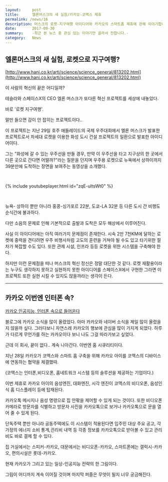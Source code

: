 ```yaml
---
layout:     post
title:      엘론머스크의 새 실험/카카오-코맥스 제휴
permalink: /news/16
description: 머스크의 로켓-지구여행 아이디어와 카카오의 스마트홈 제휴에 관해 이야기합니다.
date:       2017-09-30
summary:    -최근 본 뉴스 중 관심 있는 이야기만 골라서 전합니다.-
category: 	News
---
```



## 엘론머스크의 새 실험, 로켓으로 지구여행?

[http://www.hani.co.kr/arti/science/science_general/813202.html](http://www.hani.co.kr/arti/science/science_general/813202.html)


이 사람의 혁신의 끝은 어디일까? 

테슬라와 스페이스X의 CEO 엘론 머스크가 또다른 혁신 프로젝트를 세상에 내놓았다. 

바로 '로켓 지구여행'.

말만 들으면 감이 안 잡히는 프로젝트이다..

이 프로젝트는 지난 29일 호주 애들레이드의 국제 우주대회에서 엘론 머스크가 발표한 프로젝트로서 차세대 로켓을 이용한 화성 도시 건설 프로젝트의 일환으로 발표한 아이디어이다.

그는 "화성에 갈 수 있는 우주선을 만들 경우, 만약 이 우주선을 타고 지구상의 한 곳에서 다른 곳으로 간다면 어떨까?"라는 질문을 던지며 우주용 로켓으로 뉴욕에서 상하이까지 39분만에 도착하는 장면을 보여주는 동영상을 소개했다.


<br>

{% include youtubeplayer.html id="zqE-ultsWt0" %}

<br>

뉴욕- 상하이 뿐만 아니라 홍콩-싱가포르 22분, 도쿄-LA 32분 등 다른 도시 간 비행도 순식간에 불과하다.

다만 소음의 문제로 인해 기본적으로 출발과 도착은 모두 해상에서 이루어진다. 

사실 이 아이디어에는 아직 여러가지 문제점이 존재한다. 시속 2만 7천KM에 달하는 로켓에 중력을 견디려면 우주 비행사처럼 고도의 훈련을 거쳐야 될 수도 있고 타기위한 절차가 복잡할 수도 있다. 또한 관제 시설, 인프라 등등 로켓을 위한 시스템을 구축해야 한다. 

하지만 이런 문제점을 떠나 머스크의 혁신 정신은 정말 대단한 것 같다. 로켓 재활용이라는 누구도 생각하지 못하고 실현하지 못한 아이디어를 스페이스X에서 구현한 그라면 이 프로젝트 또한 실현 시킬 수 있지도 않을까라는 생각이 든다.

- - -

## 카카오 이번엔 인터폰 속?

[카카오 인공지능, 인터폰 속으로 들어온다](http://www.bloter.net/archives/291251)

블로그에 카카오 소식을 많이 올렸었다. 아마 카카오와 네이버 소식을 제일 많이 올렸을지 않을까 싶다. 그러다보니 자연스레 카카오의 행보에 관심을 많이 가지게 되었다. 하루가 다르게 무언가를 하는 카카오이다 보니 나도 그걸 따라가보고 싶었다.

근데 이 회사, 끝이 없다.. 계속 나아간다. 이번엔 홈 시큐리티이다.

지난 28일 카카오가 코맥스와 스마트 홈 구축을 위해 카카오 아이를 코맥스의 디바이스에 연동하는 협약을 체결했따.

(코맥스는 인터폰,비디오폰, 홈네트워크 시스템 등의 솔루션을 제공하는 기업이다.)

이번 제휴로 카카오 아이의 음성엔진, 대화엔진, 시각 엔진이 코맥스의 비디오폰, 음성인식 홈 디스플레이 등에 탑재된다.

카카오톡 메시지나 음성 명령으로 집 안팎을 제어할 수 있게 되는 것이다. 또한 비디오폰 카메라로 방문자를 식별하고 방문자 사진을 카카오톡으로 보거나 카카오톡으로 문을 열어 줄 수 있게 된다.

단독주택 뿐만 아니라 공동주택에도 이 시스템이 적용된다면 입주민 대상 주요 공고, 각 가정의 에너지 소비 통계,괸리비 내역 등 각종 정보를 카카오톡으로 받아볼 수 있고 관리비도 바로 결제 할 수 있다.

집 거실에서는 스피커-카카오, 대문에서는 비디오폰-카카오, 스마트폰에는 갤럭시-카카오, 편의시설은 롯데-카카오.

현재 카카오가 그리고 있는 일상-인공지능 전략의 한 그림이다.

그림이 어디까지 계속 이어질 것이며 마지막 퍼즐은 무엇이 될지 너무 궁금해진다.